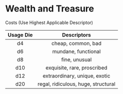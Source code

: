 # Wealth and Treasure

Costs (Use Highest Applicable Descriptor)

| Usage Die | Descriptors |
| :---: | :---: |
| d4 | cheap, common, bad | 
| d6 | mundane, functional | 
| d8 | fine, unusual | 
| d10 | exquisite, rare, proscribed | 
| d12 | extraordinary, unique, exotic | 
| d20 | regal, ridiculous, huge, structural | 
